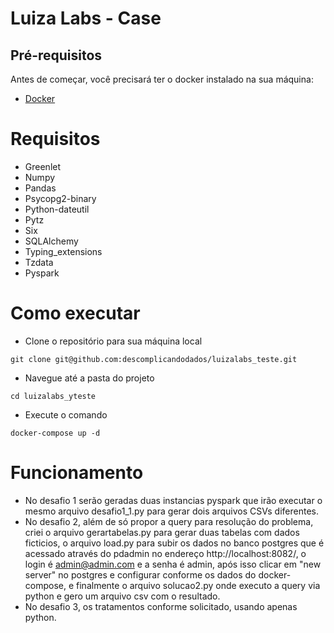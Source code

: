 # Luiza Labs - Case

## Pré-requisitos

Antes de começar, você precisará ter o docker instalado na sua máquina:

- [Docker](https://docs.docker.com/get-docker/)

# Requisitos

- Greenlet
- Numpy
- Pandas
- Psycopg2-binary
- Python-dateutil
- Pytz
- Six
- SQLAlchemy
- Typing_extensions
- Tzdata
- Pyspark

# Como executar

- Clone o repositório para sua máquina local
```
git clone git@github.com:descomplicandodados/luizalabs_teste.git
```
- Navegue até a pasta do projeto
```
cd luizalabs_yteste
```
- Execute o comando
```
docker-compose up -d 
```


# Funcionamento
- No desafio 1 serão geradas duas instancias pyspark que irão executar o mesmo arquivo desafio1_1.py para gerar dois arquivos CSVs diferentes.
- No desafio 2, além de só propor a query para resolução do problema, criei o arquivo gerartabelas.py para gerar duas tabelas com dados ficticios, o arquivo load.py para subir os dados no banco postgres  que é acessado através do pdadmin no endereço http://localhost:8082/, o login é admin@admin.com e a senha é admin, após isso clicar em "new server" no postgres e configurar conforme os dados do docker-compose, e finalmente o arquivo solucao2.py onde executo a query via python e gero um arquivo csv com o resultado.
- No desafio 3, os tratamentos conforme solicitado, usando apenas python.